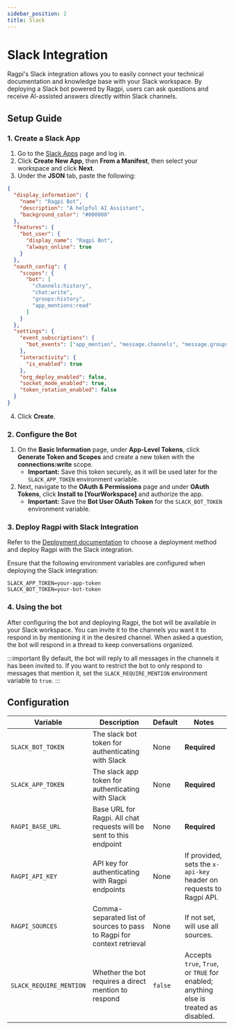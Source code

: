```yaml
---
sidebar_position: 2
title: Slack
---
```


# Slack Integration

Ragpi's Slack integration allows you to easily connect your technical documentation and knowledge base with your Slack workspace. By deploying a Slack bot powered by Ragpi, users can ask questions and receive AI-assisted answers directly within Slack channels.

## Setup Guide

### 1. Create a Slack App

1. Go to the [Slack Apps](https://api.slack.com/apps) page and log in.
2. Click **Create New App**, then **From a Manifest**, then select your workspace and click **Next**.
3. Under the **JSON** tab, paste the following:

```json
{
  "display_information": {
    "name": "Ragpi Bot",
    "description": "A helpful AI Assistant",
    "background_color": "#000000"
  },
  "features": {
    "bot_user": {
      "display_name": "Ragpi Bot",
      "always_online": true
    }
  },
  "oauth_config": {
    "scopes": {
      "bot": [
        "channels:history",
        "chat:write",
        "groups:history",
        "app_mentions:read"
      ]
    }
  },
  "settings": {
    "event_subscriptions": {
      "bot_events": ["app_mention", "message.channels", "message.groups"]
    },
    "interactivity": {
      "is_enabled": true
    },
    "org_deploy_enabled": false,
    "socket_mode_enabled": true,
    "token_rotation_enabled": false
  }
}
```

4. Click **Create**.

### 2. Configure the Bot

1. On the **Basic Information** page, under **App-Level Tokens**, click **Generate Token and Scopes** and create a new token with the **connections:write** scope.
   - **Important:** Save this token securely, as it will be used later for the `SLACK_APP_TOKEN` environment variable.
2. Next, navigate to the **OAuth & Permissions** page and under **OAuth Tokens**, click **Install to [YourWorkspace]** and authorize the app.
   - **Important:** Save the **Bot User OAuth Token** for the `SLACK_BOT_TOKEN` environment variable.

### 3. Deploy Ragpi with Slack Integration

Refer to the [Deployment documentation](/deployment) to choose a deployment method and deploy Ragpi with the Slack integration.

Ensure that the following environment variables are configured when deploying the Slack integration:

```env
SLACK_APP_TOKEN=your-app-token
SLACK_BOT_TOKEN=your-bot-token
```

### 4. Using the bot

After configuring the bot and deploying Ragpi, the bot will be available in your Slack workspace. You can invite it to the channels you want it to respond in by mentioning it in the desired channel. When asked a question, the bot will respond in a thread to keep conversations organized.

:::important
By default, the bot will reply to all messages in the channels it has been invited to. If you want to restrict the bot to only respond to messages that mention it, set the `SLACK_REQUIRE_MENTION` environment variable to `true`.
:::

## Configuration

| Variable                | Description                                                            | Default | Notes                                                                                |
| ----------------------- | ---------------------------------------------------------------------- | ------- | ------------------------------------------------------------------------------------ |
| `SLACK_BOT_TOKEN`       | The slack bot token for authenticating with Slack                      | None    | **Required**                                                                         |
| `SLACK_APP_TOKEN`       | The slack app token for authenticating with Slack                      | None    | **Required**                                                                         |
| `RAGPI_BASE_URL`        | Base URL for Ragpi. All chat requests will be sent to this endpoint    | None    | **Required**                                                                         |
| `RAGPI_API_KEY`         | API key for authenticating with Ragpi endpoints                        | None    | If provided, sets the `x-api-key` header on requests to Ragpi API.                   |
| `RAGPI_SOURCES`         | Comma-separated list of sources to pass to Ragpi for context retrieval | None    | If not set, will use all sources.                                                    |
| `SLACK_REQUIRE_MENTION` | Whether the bot requires a direct mention to respond                   | `false` | Accepts `true`, `True`, or `TRUE` for enabled; anything else is treated as disabled. |
